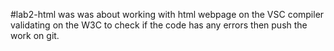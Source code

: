 #lab2-html 
was was about working with html webpage on the VSC compiler
validating on the W3C to check if the code has any errors
then push the work on git.
